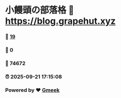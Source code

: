 # 小饅頭の部落格 :link: https://blog.grapehut.xyz 
### :page_facing_up: [19](https://blog.grapehut.xyz/tag.html) 
### :speech_balloon: 0 
### :hibiscus: 74672 
### :alarm_clock: 2025-09-21 17:15:08 
### Powered by :heart: [Gmeek](https://github.com/Meekdai/Gmeek)
